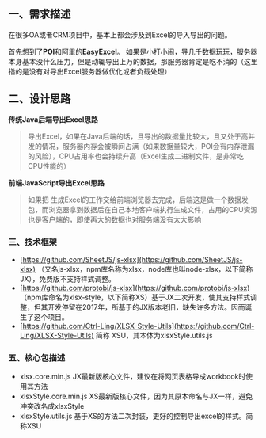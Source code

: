 ## 一、需求描述

在很多OA或者CRM项目中，基本上都会涉及到Excel的导入导出的问题。

首先想到了**POI**和阿里的**EasyExcel**。
如果是小打小闹，导几千数据玩玩，服务器本身基本没什么压力，但是动辄导出上万的数据，那服务器肯定是吃不消的（这里指的是没有对导出Excel服务器做优化或者负载处理）

## 二、设计思路

**传统Java后端导出Excel思路**

> 导出Excel，如果在Java后端的话，且导出的数据量比较大，且又处于高并发的情况，服务器内存会被瞬间占满（如果数据量较大，POI会有内存泄漏的风险），CPU占用率也会持续升高（Excel生成二进制文件，是非常吃CPU性能的）


**前端JavaScript导出Excel思路**

> 如果把 生成Excel的工作交给前端浏览器去完成，后端这是做一个数据发包，而浏览器拿到数据后在自己本地客户端执行生成文件，占用的CPU资源也是客户端的，即使再大的数据也对服务端没有太大影响

### 三、技术框架

- [https://github.com/SheetJS/js-xlsx](https://github.com/SheetJS/js-xlsx) （又名js-xlsx，npm库名称为xlsx，node库也叫node-xlsx，以下简称JX），免费版不支持样式调整。
- [https://github.com/protobi/js-xlsx](https://github.com/protobi/js-xlsx) （npm库命名为xlsx-style，以下简称XS）基于JX二次开发，使其支持样式调整，但其开发停留在2017年，所基于的JX版本老旧，缺失许多方法。因而诞生了这个项目。
- [https://github.com/Ctrl-Ling/XLSX-Style-Utils](https://github.com/Ctrl-Ling/XLSX-Style-Utils) 简称 XSU，其本体为xlsxStyle.utils.js


### 五、核心包描述

- xlsx.core.min.js JX最新版核心文件，建议在将网页表格导成workbook时使用其方法
- xlsxStyle.core.min.js XS最新版核心文件，因为其原本命名与JX一样，避免冲突改名成xlsxStyle
- xlsxStyle.utils.js 基于XS的方法二次封装，更好的控制导出excel的样式。简称XSU
